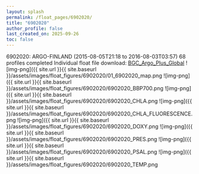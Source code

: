 ```yaml
---
layout: splash
permalink: /float_pages/6902020/
title: "6902020"
author_profile: false
last_created_on: 2025-09-26
toc: false
---
```

 
6902020: ARGO-FINLAND (2015-08-05T21:18 to 2016-08-03T03:57)
68 profiles completed
Individual float file download: [BGC_Argo_Plus_Global](https://ftp.soest.hawaii.edu/bgc_argo_plus/Individual_Floats/outliers_removed/6902020_Sprof_processed.nc)
![img-png]({{ site.url }}{{ site.baseurl }}/assets/images/float_figures/6902020/01_6902020_map.png
![img-png]({{ site.url }}{{ site.baseurl }}/assets/images/float_figures/6902020/6902020_BBP700.png
![img-png]({{ site.url }}{{ site.baseurl }}/assets/images/float_figures/6902020/6902020_CHLA.png
![img-png]({{ site.url }}{{ site.baseurl }}/assets/images/float_figures/6902020/6902020_CHLA_FLUORESCENCE.png
![img-png]({{ site.url }}{{ site.baseurl }}/assets/images/float_figures/6902020/6902020_DOXY.png
![img-png]({{ site.url }}{{ site.baseurl }}/assets/images/float_figures/6902020/6902020_PRES.png
![img-png]({{ site.url }}{{ site.baseurl }}/assets/images/float_figures/6902020/6902020_PSAL.png
![img-png]({{ site.url }}{{ site.baseurl }}/assets/images/float_figures/6902020/6902020_TEMP.png
